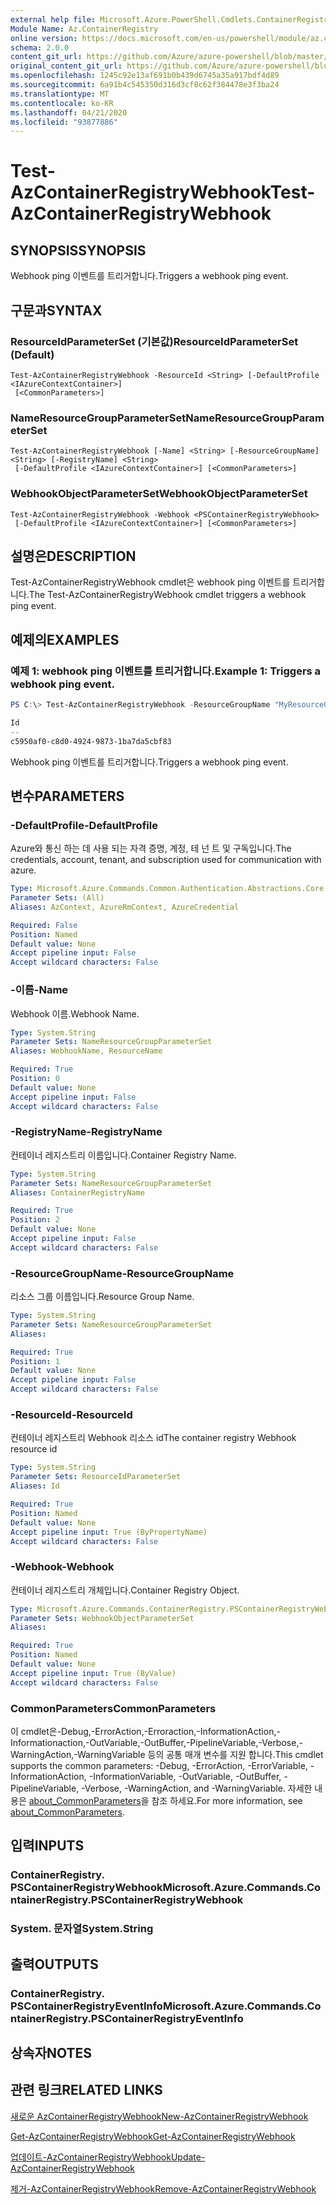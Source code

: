 ```yaml
---
external help file: Microsoft.Azure.PowerShell.Cmdlets.ContainerRegistry.dll-Help.xml
Module Name: Az.ContainerRegistry
online version: https://docs.microsoft.com/en-us/powershell/module/az.containerregistry/test-azcontainerregistrywebhook
schema: 2.0.0
content_git_url: https://github.com/Azure/azure-powershell/blob/master/src/ContainerRegistry/ContainerRegistry/help/Test-AzContainerRegistryWebhook.md
original_content_git_url: https://github.com/Azure/azure-powershell/blob/master/src/ContainerRegistry/ContainerRegistry/help/Test-AzContainerRegistryWebhook.md
ms.openlocfilehash: 1245c92e13af691b0b439d6745a35a917bdf4d89
ms.sourcegitcommit: 6a91b4c545350d316d3cf8c62f384478e3f3ba24
ms.translationtype: MT
ms.contentlocale: ko-KR
ms.lasthandoff: 04/21/2020
ms.locfileid: "93877886"
---
```

# <span data-ttu-id="4d6cd-101">Test-AzContainerRegistryWebhook</span><span class="sxs-lookup"><span data-stu-id="4d6cd-101">Test-AzContainerRegistryWebhook</span></span>

## <span data-ttu-id="4d6cd-102">SYNOPSIS</span><span class="sxs-lookup"><span data-stu-id="4d6cd-102">SYNOPSIS</span></span>
<span data-ttu-id="4d6cd-103">Webhook ping 이벤트를 트리거합니다.</span><span class="sxs-lookup"><span data-stu-id="4d6cd-103">Triggers a webhook ping event.</span></span>

## <span data-ttu-id="4d6cd-104">구문과</span><span class="sxs-lookup"><span data-stu-id="4d6cd-104">SYNTAX</span></span>

### <span data-ttu-id="4d6cd-105">ResourceIdParameterSet (기본값)</span><span class="sxs-lookup"><span data-stu-id="4d6cd-105">ResourceIdParameterSet (Default)</span></span>
```
Test-AzContainerRegistryWebhook -ResourceId <String> [-DefaultProfile <IAzureContextContainer>]
 [<CommonParameters>]
```

### <span data-ttu-id="4d6cd-106">NameResourceGroupParameterSet</span><span class="sxs-lookup"><span data-stu-id="4d6cd-106">NameResourceGroupParameterSet</span></span>
```
Test-AzContainerRegistryWebhook [-Name] <String> [-ResourceGroupName] <String> [-RegistryName] <String>
 [-DefaultProfile <IAzureContextContainer>] [<CommonParameters>]
```

### <span data-ttu-id="4d6cd-107">WebhookObjectParameterSet</span><span class="sxs-lookup"><span data-stu-id="4d6cd-107">WebhookObjectParameterSet</span></span>
```
Test-AzContainerRegistryWebhook -Webhook <PSContainerRegistryWebhook>
 [-DefaultProfile <IAzureContextContainer>] [<CommonParameters>]
```

## <span data-ttu-id="4d6cd-108">설명은</span><span class="sxs-lookup"><span data-stu-id="4d6cd-108">DESCRIPTION</span></span>
<span data-ttu-id="4d6cd-109">Test-AzContainerRegistryWebhook cmdlet은 webhook ping 이벤트를 트리거합니다.</span><span class="sxs-lookup"><span data-stu-id="4d6cd-109">The Test-AzContainerRegistryWebhook cmdlet triggers a webhook ping event.</span></span>

## <span data-ttu-id="4d6cd-110">예제의</span><span class="sxs-lookup"><span data-stu-id="4d6cd-110">EXAMPLES</span></span>

### <span data-ttu-id="4d6cd-111">예제 1: webhook ping 이벤트를 트리거합니다.</span><span class="sxs-lookup"><span data-stu-id="4d6cd-111">Example 1: Triggers a webhook ping event.</span></span>
```powershell
PS C:\> Test-AzContainerRegistryWebhook -ResourceGroupName "MyResourceGroup" -RegistryName "MyRegistry" -Name "webhook001"

Id
--
c5950af0-c8d0-4924-9873-1ba7da5cbf83
```

<span data-ttu-id="4d6cd-112">Webhook ping 이벤트를 트리거합니다.</span><span class="sxs-lookup"><span data-stu-id="4d6cd-112">Triggers a webhook ping event.</span></span>

## <span data-ttu-id="4d6cd-113">변수</span><span class="sxs-lookup"><span data-stu-id="4d6cd-113">PARAMETERS</span></span>

### <span data-ttu-id="4d6cd-114">-DefaultProfile</span><span class="sxs-lookup"><span data-stu-id="4d6cd-114">-DefaultProfile</span></span>
<span data-ttu-id="4d6cd-115">Azure와 통신 하는 데 사용 되는 자격 증명, 계정, 테 넌 트 및 구독입니다.</span><span class="sxs-lookup"><span data-stu-id="4d6cd-115">The credentials, account, tenant, and subscription used for communication with azure.</span></span>

```yaml
Type: Microsoft.Azure.Commands.Common.Authentication.Abstractions.Core.IAzureContextContainer
Parameter Sets: (All)
Aliases: AzContext, AzureRmContext, AzureCredential

Required: False
Position: Named
Default value: None
Accept pipeline input: False
Accept wildcard characters: False
```

### <span data-ttu-id="4d6cd-116">-이름</span><span class="sxs-lookup"><span data-stu-id="4d6cd-116">-Name</span></span>
<span data-ttu-id="4d6cd-117">Webhook 이름.</span><span class="sxs-lookup"><span data-stu-id="4d6cd-117">Webhook Name.</span></span>

```yaml
Type: System.String
Parameter Sets: NameResourceGroupParameterSet
Aliases: WebhookName, ResourceName

Required: True
Position: 0
Default value: None
Accept pipeline input: False
Accept wildcard characters: False
```

### <span data-ttu-id="4d6cd-118">-RegistryName</span><span class="sxs-lookup"><span data-stu-id="4d6cd-118">-RegistryName</span></span>
<span data-ttu-id="4d6cd-119">컨테이너 레지스트리 이름입니다.</span><span class="sxs-lookup"><span data-stu-id="4d6cd-119">Container Registry Name.</span></span>

```yaml
Type: System.String
Parameter Sets: NameResourceGroupParameterSet
Aliases: ContainerRegistryName

Required: True
Position: 2
Default value: None
Accept pipeline input: False
Accept wildcard characters: False
```

### <span data-ttu-id="4d6cd-120">-ResourceGroupName</span><span class="sxs-lookup"><span data-stu-id="4d6cd-120">-ResourceGroupName</span></span>
<span data-ttu-id="4d6cd-121">리소스 그룹 이름입니다.</span><span class="sxs-lookup"><span data-stu-id="4d6cd-121">Resource Group Name.</span></span>

```yaml
Type: System.String
Parameter Sets: NameResourceGroupParameterSet
Aliases:

Required: True
Position: 1
Default value: None
Accept pipeline input: False
Accept wildcard characters: False
```

### <span data-ttu-id="4d6cd-122">-ResourceId</span><span class="sxs-lookup"><span data-stu-id="4d6cd-122">-ResourceId</span></span>
<span data-ttu-id="4d6cd-123">컨테이너 레지스트리 Webhook 리소스 id</span><span class="sxs-lookup"><span data-stu-id="4d6cd-123">The container registry Webhook resource id</span></span>

```yaml
Type: System.String
Parameter Sets: ResourceIdParameterSet
Aliases: Id

Required: True
Position: Named
Default value: None
Accept pipeline input: True (ByPropertyName)
Accept wildcard characters: False
```

### <span data-ttu-id="4d6cd-124">-Webhook</span><span class="sxs-lookup"><span data-stu-id="4d6cd-124">-Webhook</span></span>
<span data-ttu-id="4d6cd-125">컨테이너 레지스트리 개체입니다.</span><span class="sxs-lookup"><span data-stu-id="4d6cd-125">Container Registry Object.</span></span>

```yaml
Type: Microsoft.Azure.Commands.ContainerRegistry.PSContainerRegistryWebhook
Parameter Sets: WebhookObjectParameterSet
Aliases:

Required: True
Position: Named
Default value: None
Accept pipeline input: True (ByValue)
Accept wildcard characters: False
```

### <span data-ttu-id="4d6cd-126">CommonParameters</span><span class="sxs-lookup"><span data-stu-id="4d6cd-126">CommonParameters</span></span>
<span data-ttu-id="4d6cd-127">이 cmdlet은-Debug,-ErrorAction,-Erroraction,-InformationAction,-Informationaction,-OutVariable,-OutBuffer,-PipelineVariable,-Verbose,-WarningAction,-WarningVariable 등의 공통 매개 변수를 지원 합니다.</span><span class="sxs-lookup"><span data-stu-id="4d6cd-127">This cmdlet supports the common parameters: -Debug, -ErrorAction, -ErrorVariable, -InformationAction, -InformationVariable, -OutVariable, -OutBuffer, -PipelineVariable, -Verbose, -WarningAction, and -WarningVariable.</span></span> <span data-ttu-id="4d6cd-128">자세한 내용은 [about_CommonParameters](http://go.microsoft.com/fwlink/?LinkID=113216)을 참조 하세요.</span><span class="sxs-lookup"><span data-stu-id="4d6cd-128">For more information, see [about_CommonParameters](http://go.microsoft.com/fwlink/?LinkID=113216).</span></span>

## <span data-ttu-id="4d6cd-129">입력</span><span class="sxs-lookup"><span data-stu-id="4d6cd-129">INPUTS</span></span>

### <span data-ttu-id="4d6cd-130">ContainerRegistry. PSContainerRegistryWebhook</span><span class="sxs-lookup"><span data-stu-id="4d6cd-130">Microsoft.Azure.Commands.ContainerRegistry.PSContainerRegistryWebhook</span></span>

### <span data-ttu-id="4d6cd-131">System. 문자열</span><span class="sxs-lookup"><span data-stu-id="4d6cd-131">System.String</span></span>

## <span data-ttu-id="4d6cd-132">출력</span><span class="sxs-lookup"><span data-stu-id="4d6cd-132">OUTPUTS</span></span>

### <span data-ttu-id="4d6cd-133">ContainerRegistry. PSContainerRegistryEventInfo</span><span class="sxs-lookup"><span data-stu-id="4d6cd-133">Microsoft.Azure.Commands.ContainerRegistry.PSContainerRegistryEventInfo</span></span>

## <span data-ttu-id="4d6cd-134">상속자</span><span class="sxs-lookup"><span data-stu-id="4d6cd-134">NOTES</span></span>

## <span data-ttu-id="4d6cd-135">관련 링크</span><span class="sxs-lookup"><span data-stu-id="4d6cd-135">RELATED LINKS</span></span>

[<span data-ttu-id="4d6cd-136">새로운 AzContainerRegistryWebhook</span><span class="sxs-lookup"><span data-stu-id="4d6cd-136">New-AzContainerRegistryWebhook</span></span>](New-AzContainerRegistryWebhook.md)

[<span data-ttu-id="4d6cd-137">Get-AzContainerRegistryWebhook</span><span class="sxs-lookup"><span data-stu-id="4d6cd-137">Get-AzContainerRegistryWebhook</span></span>](Get-AzContainerRegistryWebhook.md)

[<span data-ttu-id="4d6cd-138">업데이트-AzContainerRegistryWebhook</span><span class="sxs-lookup"><span data-stu-id="4d6cd-138">Update-AzContainerRegistryWebhook</span></span>](Update-AzContainerRegistryWebhook.md)

[<span data-ttu-id="4d6cd-139">제거-AzContainerRegistryWebhook</span><span class="sxs-lookup"><span data-stu-id="4d6cd-139">Remove-AzContainerRegistryWebhook</span></span>](Remove-AzContainerRegistryWebhook.md)